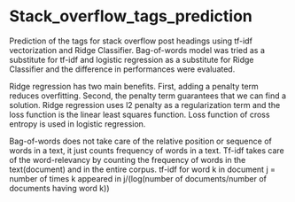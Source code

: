 # Stack_overflow_tags_prediction
Prediction of the tags for stack overflow post headings using tf-idf vectorization and Ridge Classifier. Bag-of-words model was tried as a substitute for tf-idf and logistic regression as a substitute for Ridge Classifier and the difference in performances were evaluated.

Ridge regression has two main benefits. First, adding a penalty term reduces overfitting. Second, the penalty term guarantees that we can find a solution. Ridge regression uses l2 penalty as a regularization term and the loss function is the linear least squares function. Loss function of cross entropy is used in logistic regression.

Bag-of-words does not take care of the relative position or sequence of words in a text, it just counts frequency of words in a text. Tf-idf takes care of the word-relevancy by counting the frequency of words in the text(document) and in the entire corpus. tf-idf for word k in document j = number of times k appeared in j/(log(number of documents/number of documents having word k))
